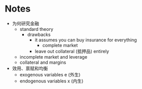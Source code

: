 # Notes

 - 为何研究金融 
    - standard theory
        - drawbacks
            - it assumes you can buy insurance for everything
                - complete market
            - leave out collateral (抵押品) entirely
    - incomplete market and leverage
    - collateral and margins
 - 效用、禀赋和均衡
    - exogenous variables e (外生)
    - endogenous variables x (内生)